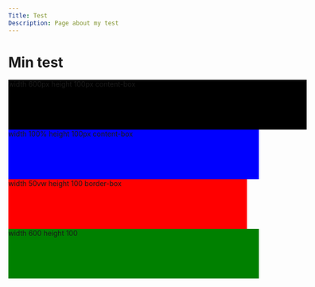```yaml
---
Title: Test
Description: Page about my test
---
```


Min test
==================

<div style="background-color: black; width: 600px; height: 100px; display: content-box;">width 600px height 100px content-box</div>
<div style="background-color: blue; width: 100%; height: 100px; display: content-box;">width 100% height 100px content-box</div>
<div style="background-color: red; width: 50vw; height: 100px; display: border-box;">width 50vw height 100 border-box</div>
<div style="background-color: green; width: 100%; height: 100px;">width 600 height 100</div>
